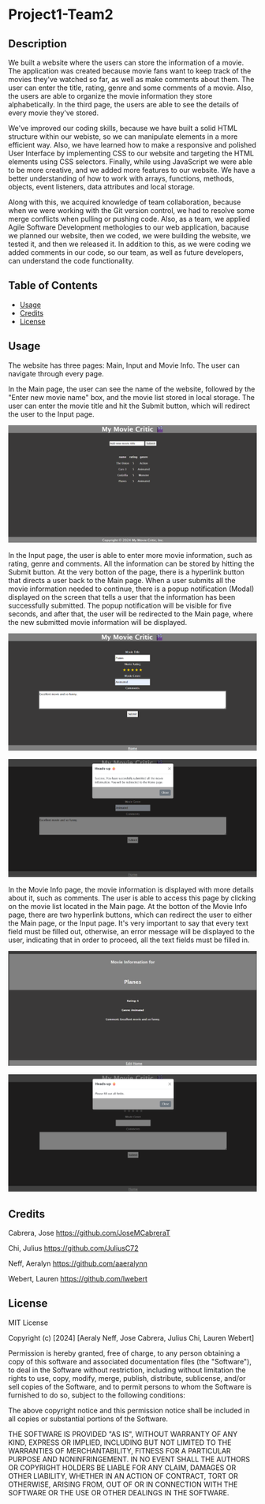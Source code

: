 # Project1-Team2

## Description

We built a website where the users can store the information of a movie. The application was created because movie fans want to keep track of the movies they've watched so far, as well as make comments about them. The user can enter the title, rating, genre and some comments of a movie. Also, the users are able to organize the movie information they store alphabetically. In the third page, the users are able to see the details of every movie they've stored.

We've improved our coding skills, because we have built a solid HTML structure within our webiste, so we can manipulate elements in a more efficient way. Also, we have learned how to make a responsive and polished User Interface by implementing CSS to our website and targeting the HTML elements using CSS selectors. Finally, while using JavaScript we were able to be more creative, and we added more features to our website. We have a better understanding of how to work with arrays, functions, methods, objects, event listeners, data attributes and local storage.

Along with this, we acquired knowledge of team collaboration, because when we were working with the Git version control, we had to resolve some merge conflicts when pulling or pushing code. Also, as a team, we applied Agile Software Development methologies to our web application, bacause we planned our website, then we coded, we were building the website, we tested it, and then we released it. In addition to this, as we were coding we added comments in our code, so our team, as well as future developers, can understand the code functionality.

## Table of Contents

- [Usage](#usage)
- [Credits](#credits)
- [License](#license)

## Usage

The website has three pages: Main, Input and Movie Info. The user can navigate through every page.

In the Main page, the user can see the name of the website, followed by the "Enter new movie name" box, and the movie list stored in local storage. The user can enter the movie title and hit the Submit button, which will redirect the user to the Input page.


![alt text](./assets/images/Main.png)

In the Input page, the user is able to enter more movie information, such as rating, genre and comments. All the information can be stored by hitting the Submit button. At the very botton of the page, there is a hyperlink button that directs a user back to the Main page. When a user submits all the movie information needed to continue, there is a popup notification (Modal) displayed on the screen that tells a user that the information has been successfully submitted. The popup notification will be visible for five seconds, and after that, the user will be redirected to the Main page, where the new submitted movie information will be displayed.


![alt text](assets/images/Input.png)



![alt text](assets/images/Popup.png)


In the Movie Info page, the movie information is displayed with more details about it, such as comments. The user is able to access this page by clicking on the movie list located in the Main page. At the botton of the Movie Info page, there are two hyperlink buttons, which can redirect the user to either the Main page, or the Input page. It's very important to say that every text field must be filled out, otherwise, an error message will be displayed to the user, indicating that in order to proceed, all the text fields must be filled in.


![alt text](assets/images/MovieInfo.png)



![alt text](assets/images/Error.png)


## Credits

Cabrera, Jose   https://github.com/JoseMCabreraT

Chi, Julius     https://github.com/JuliusC72

Neff, Aeralyn   https://github.com/aaeralynn

Webert, Lauren  https://github.com/lwebert

## License

MIT License

Copyright (c) [2024] [Aeraly Neff, Jose Cabrera, Julius Chi, Lauren Webert]

Permission is hereby granted, free of charge, to any person obtaining a copy
of this software and associated documentation files (the "Software"), to deal
in the Software without restriction, including without limitation the rights
to use, copy, modify, merge, publish, distribute, sublicense, and/or sell
copies of the Software, and to permit persons to whom the Software is
furnished to do so, subject to the following conditions:

The above copyright notice and this permission notice shall be included in all
copies or substantial portions of the Software.

THE SOFTWARE IS PROVIDED "AS IS", WITHOUT WARRANTY OF ANY KIND, EXPRESS OR
IMPLIED, INCLUDING BUT NOT LIMITED TO THE WARRANTIES OF MERCHANTABILITY,
FITNESS FOR A PARTICULAR PURPOSE AND NONINFRINGEMENT. IN NO EVENT SHALL THE
AUTHORS OR COPYRIGHT HOLDERS BE LIABLE FOR ANY CLAIM, DAMAGES OR OTHER
LIABILITY, WHETHER IN AN ACTION OF CONTRACT, TORT OR OTHERWISE, ARISING FROM,
OUT OF OR IN CONNECTION WITH THE SOFTWARE OR THE USE OR OTHER DEALINGS IN THE
SOFTWARE.